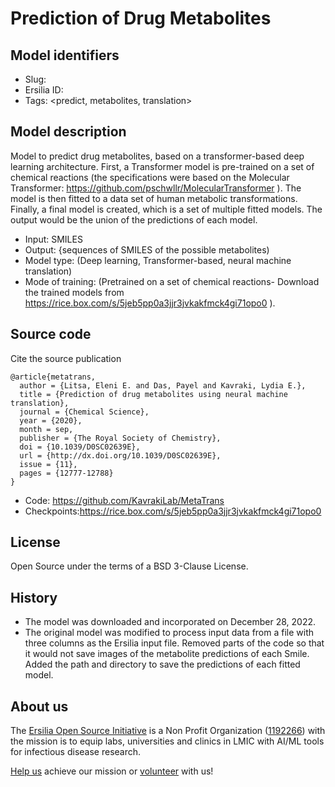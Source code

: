 # Prediction of Drug Metabolites

## Model identifiers
- Slug: <drug-metabolites>
- Ersilia ID: <eos935d>
- Tags: <predict, metabolites, translation>

## Model description

 Model to predict drug metabolites, based on a transformer-based deep learning architecture.
 First, a Transformer model  is pre-trained on a set of chemical reactions (the specifications were based on the Molecular Transformer: https://github.com/pschwllr/MolecularTransformer ). The model is then fitted to a data set of human metabolic transformations. Finally, a final model is created, which is a set of multiple fitted models. The output would be the union of the predictions of each model.
- Input: SMILES
- Output: {sequences of SMILES of the possible metabolites) 
- Model type: (Deep learning, Transformer-based, neural machine translation)
- Mode of training: (Pretrained on a set of chemical reactions- Download the trained models from https://rice.box.com/s/5jeb5pp0a3jjr3jvkakfmck4gi71opo0 ).
## Source code

Cite the source publication

```
@article{metatrans,
  author = {Litsa, Eleni E. and Das, Payel and Kavraki, Lydia E.},
  title = {Prediction of drug metabolites using neural machine translation},
  journal = {Chemical Science},
  year = {2020},
  month = sep,
  publisher = {The Royal Society of Chemistry},
  doi = {10.1039/D0SC02639E},
  url = {http://dx.doi.org/10.1039/D0SC02639E},
  issue = {11},
  pages = {12777-12788}
}
```

- Code: https://github.com/KavrakiLab/MetaTrans
- Checkpoints:https://rice.box.com/s/5jeb5pp0a3jjr3jvkakfmck4gi71opo0

## License

Open Source under the terms of a BSD 3-Clause License.

## History

- The model was downloaded and incorporated on December 28, 2022.
- The original model was modified to process input data from a file with three columns as the Ersilia input file.
  Removed parts of the code so that it would not save images of the metabolite predictions of each Smile.
  Added the path and directory to save the predictions of each fitted model.

## About us

The [Ersilia Open Source Initiative](https://ersilia.io) is a Non Profit Organization ([1192266](https://register-of-charities.charitycommission.gov.uk/charity-search/-/charity-details/5170657/full-print)) with the mission is to equip labs, universities and clinics in LMIC with AI/ML tools for infectious disease research.

[Help us](https://www.ersilia.io/donate) achieve our mission or [volunteer](https://www.ersilia.io/volunteer) with us!
